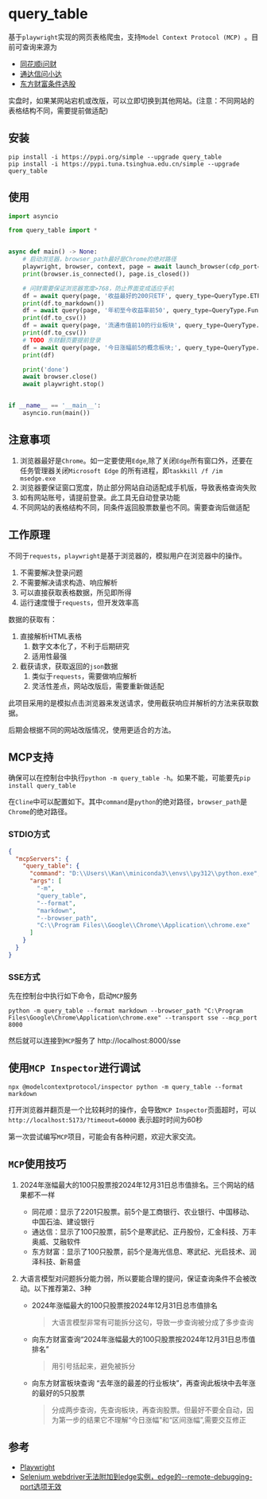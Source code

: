 # query_table

基于`playwright`实现的网页表格爬虫，支持`Model Context Protocol (MCP) `。目前可查询来源为

- [同花顺i问财](http://iwencai.com/)
- [通达信问小达](https://wenda.tdx.com.cn/)
- [东方财富条件选股](https://xuangu.eastmoney.com/)

实盘时，如果某网站宕机或改版，可以立即切换到其他网站。(注意：不同网站的表格结构不同，需要提前做适配)

## 安装

```commandline
pip install -i https://pypi.org/simple --upgrade query_table
pip install -i https://pypi.tuna.tsinghua.edu.cn/simple --upgrade query_table
```

## 使用

```python
import asyncio

from query_table import *


async def main() -> None:
    # 启动浏览器，browser_path最好是Chrome的绝对路径
    playwright, browser, context, page = await launch_browser(cdp_port=9222, browser_path=None)
    print(browser.is_connected(), page.is_closed())

    # 问财需要保证浏览器宽度>768，防止界面变成适应手机
    df = await query(page, '收益最好的200只ETF', query_type=QueryType.ETF, max_page=1, site=Site.THS)
    print(df.to_markdown())
    df = await query(page, '年初至今收益率前50', query_type=QueryType.Fund, max_page=1, site=Site.TDX)
    print(df.to_csv())
    df = await query(page, '流通市值前10的行业板块', query_type=QueryType.Index, max_page=1, site=Site.TDX)
    print(df.to_csv())
    # TODO 东财翻页要提前登录
    df = await query(page, '今日涨幅前5的概念板块;', query_type=QueryType.Board, max_page=3, site=Site.EastMoney)
    print(df)

    print('done')
    await browser.close()
    await playwright.stop()


if __name__ == '__main__':
    asyncio.run(main())

```

## 注意事项

1. 浏览器最好是`Chrome`。如一定要使用`Edge`,除了关闭`Edge`所有窗口外，还要在任务管理器关闭`Microsoft Edge`
   的所有进程，即`taskkill /f /im msedge.exe`
2. 浏览器要保证窗口宽度，防止部分网站自动适配成手机版，导致表格查询失败
3. 如有网站账号，请提前登录。此工具无自动登录功能
4. 不同网站的表格结构不同，同条件返回股票数量也不同。需要查询后做适配

## 工作原理

不同于`requests`，`playwright`是基于浏览器的，模拟用户在浏览器中的操作。

1. 不需要解决登录问题
2. 不需要解决请求构造、响应解析
3. 可以直接获取表格数据，所见即所得
4. 运行速度慢于`requests`，但开发效率高

数据的获取有：

1. 直接解析HTML表格
    1. 数字文本化了，不利于后期研究
    2. 适用性最强
2. 截获请求，获取返回的`json`数据
    1. 类似于`requests`，需要做响应解析
    2. 灵活性差点，网站改版后，需要重新做适配

此项目采用的是模拟点击浏览器来发送请求，使用截获响应并解析的方法来获取数据。

后期会根据不同的网站改版情况，使用更适合的方法。

## MCP支持

确保可以在控制台中执行`python -m query_table -h`。如果不能，可能要先`pip install query_table`

在`Cline`中可以配置如下。其中`command`是`python`的绝对路径，`browser_path`是`Chrome`的绝对路径。

### STDIO方式

```json
{
  "mcpServers": {
    "query_table": {
      "command": "D:\\Users\\Kan\\miniconda3\\envs\\py312\\python.exe",
      "args": [
        "-m",
        "query_table",
        "--format",
        "markdown",
        "--browser_path",
        "C:\\Program Files\\Google\\Chrome\\Application\\chrome.exe"
      ]
    }
  }
}
```

### SSE方式

先在控制台中执行如下命令，启动`MCP`服务

```commandline
python -m query_table --format markdown --browser_path "C:\Program Files\Google\Chrome\Application\chrome.exe" --transport sse --mcp_port 8000
```

然后就可以连接到`MCP`服务了
http://localhost:8000/sse

## 使用`MCP Inspector`进行调试

```commandline
npx @modelcontextprotocol/inspector python -m query_table --format markdown
```

打开浏览器并翻页是一个比较耗时的操作，会导致`MCP Inspector`页面超时，可以`http://localhost:5173/?timeout=60000` 表示超时时间为60秒

第一次尝试编写`MCP`项目，可能会有各种问题，欢迎大家交流。

## `MCP`使用技巧

1. 2024年涨幅最大的100只股票按2024年12月31日总市值排名。三个网站的结果都不一样
    - 同花顺：显示了2201只股票。前5个是工商银行、农业银行、中国移动、中国石油、建设银行
    - 通达信：显示了100只股票，前5个是寒武纪、正丹股份，汇金科技、万丰奥威、艾融软件
    - 东方财富：显示了100只股票，前5个是海光信息、寒武纪、光启技术、润泽科技、新易盛

2. 大语言模型对问题拆分能力弱，所以要能合理的提问，保证查询条件不会被改动。以下推荐第2、3种
    - 2024年涨幅最大的100只股票按2024年12月31日总市值排名
      > 大语言模型非常有可能拆分这句，导致一步查询被分成了多步查询
    - 向东方财富查询“2024年涨幅最大的100只股票按2024年12月31日总市值排名”
      > 用引号括起来，避免被拆分
    - 向东方财富板块查询 “去年涨的最差的行业板块”，再查询此板块中去年涨的最好的5只股票
      > 分成两步查询，先查询板块，再查询股票。但最好不要全自动，因为第一步的结果它不理解“今日涨幅”和“区间涨幅”,需要交互修正

## 参考

- [Playwright](https://playwright.dev/python/docs/intro)
- [Selenium webdriver无法附加到edge实例，edge的--remote-debugging-port选项无效](https://blog.csdn.net/qq_30576521/article/details/142370538)